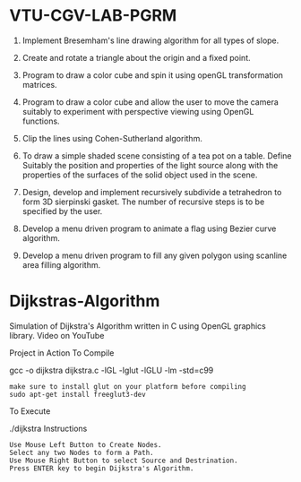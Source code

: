 # VTU-CGV-LAB-PGRM

1. Implement Bresemham's line drawing algorithm for all types of slope.

2. Create and rotate a triangle about the origin and a fixed point.

3. Program to draw a color cube and spin it using openGL transformation matrices.

4. Program to draw a color cube and allow the user to move the camera suitably to experiment with perspective viewing using OpenGL functions.

5. Clip the lines using Cohen-Sutherland algorithm.

6. To draw a simple shaded scene consisting of a tea pot on a table. Define Suitably the position and properties of the light source along with the properties of the surfaces of the solid object used in the scene.

7. Design, develop and implement recursively subdivide a tetrahedron to form 3D sierpinski gasket. The number of recursive steps is to be specified by the user.

8. Develop a menu driven program to animate a flag using Bezier curve algorithm.

9. Develop a menu driven program to fill any given polygon using scanline area filling algorithm.


# Dijkstras-Algorithm

Simulation of Dijkstra's Algorithm written in C using OpenGL graphics library.
Video on YouTube

Project in Action
To Compile

gcc -o dijkstra dijkstra.c -lGL -lglut -lGLU -lm -std=c99

    make sure to install glut on your platform before compiling
    sudo apt-get install freeglut3-dev

To Execute

./dijkstra
Instructions

    Use Mouse Left Button to Create Nodes.
    Select any two Nodes to form a Path.
    Use Mouse Right Button to select Source and Destrination.
    Press ENTER key to begin Dijkstra's Algorithm.

